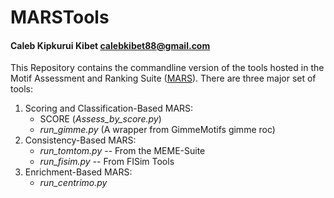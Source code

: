 # MARSTools

#### Caleb Kipkurui Kibet <calebkibet88@gmail.com>

This Repository contains the commandline version of the tools hosted in the Motif Assessment and Ranking Suite
([MARS](http://www.bioinf.ict.ru.ac.za)). There are three major set of tools:
1. Scoring and Classification-Based MARS:
    - SCORE (*Assess_by_score.py*)
    - *run_gimme.py* (A wrapper from GimmeMotifs gimme roc)
2. Consistency-Based MARS:
    - *run_tomtom.py* -- From the MEME-Suite
    - *run_fisim.py* -- From FISim Tools
3. Enrichment-Based MARS:
    - *run_centrimo.py*